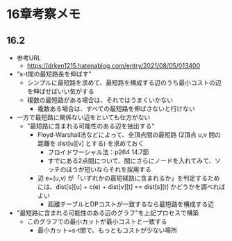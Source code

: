 # 16章考察メモ
## 16.2
- 参考URL
  - https://drken1215.hatenablog.com/entry/2021/08/05/013400
- "s-t間の最短路長を伸ばす"
  - シンプルに最短路を求めて、最短路を構成する辺のうち最小コストの辺を伸ばせばいい気がする
  - 複数の最短路がある場合は、それではうまくいかない
    - 複数ある場合は、すべての最短路を伸ばさないと行けない
- 一方で最短路に関係ない辺をといても仕方がない
  - "最短路に含まれる可能性のある辺を抽出する"
    - Floyd-Warshall法などによって、全頂点間の最短路 (2頂点 u,v 間の距離を dist[u][v] とする) を求めておく
      - フロイドワーシャル法：p264 14.7節
      - すでにある2点間について、間にさらにノードを入れてみて、ソッチのほうが短いならそれを採用する
    - 辺 e=(u,v) が「いずれかの最短経路に含まれるか」を判定するためには、dist[s][u] + c(e) + dist[v][t] == dist[s][t] かどうかを調べればよい
      - 距離テーブルとDPコストが一致するなら最短路を構成する辺
- "最短路に含まれる可能性のある辺のグラフ"を上記プロセスで構築
  - このグラフでの最小カットが最小コストと一致する
    - 最小カット=s-t間で、もっともコストが少ない場所